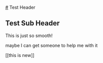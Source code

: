 [#](#.md) Test Header 

## Test Sub Header

This is just so smooth!


maybe I can get someone to help me with it

[[this is new]]



